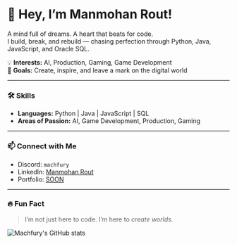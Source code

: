 # 👋 Hey, I’m Manmohan Rout!

A mind full of dreams. A heart that beats for code.  
I build, break, and rebuild — chasing perfection through Python, Java, JavaScript, and Oracle SQL.  

💡 **Interests:** AI, Production, Gaming, Game Development  
🚀 **Goals:** Create, inspire, and leave a mark on the digital world  

---

### 🛠 Skills
- **Languages:** Python | Java | JavaScript | SQL  
- **Areas of Passion:** AI, Game Development, Production, Gaming  

---

### 📫 Connect with Me
- Discord: `machfury` 
- LinkedIn: [Manmohan Rout](https://www.linkedin.com/in/manmohanrout)  
- Portfolio: [SOON](SOON)  

---

### 🔥 Fun Fact
> I’m not just here to code. I’m here to *create worlds.*


![Machfury's GitHub stats](https://gstats.monishkrishna.com/api?username=Machfury&show_icons=true&theme=radical)


